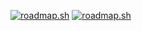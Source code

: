 [![roadmap.sh](https://roadmap.sh/card/wide/679b347431e842a9fc7ce123?variant=light&roadmaps=php)](https://roadmap.sh)
[![roadmap.sh](https://roadmap.sh/card/tall/679b347431e842a9fc7ce123?variant=dark)](https://roadmap.sh)
<!---
JulienBohy/JulienBohy 
--->
